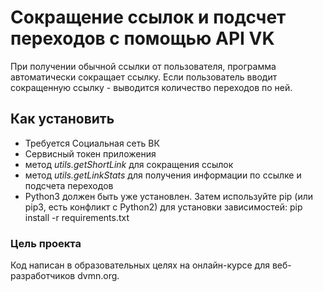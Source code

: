 # Сокращение ссылок и подсчет переходов с помощью API VK
При получении обычной ссылки от пользователя, программа автоматически сокращает ссылку. 
Если пользователь вводит сокращенную ссылку - выводится количество переходов по ней.
## Как установить
+ Требуется Социальная сеть ВК
+ Сервисный токен приложения
+ метод *utils.getShortLink* для сокращения ссылок
+ метод *utils.getLinkStats* для получения информации по ссылке и подсчета переходов
+ Python3 должен быть уже установлен. Затем используйте pip (или pip3, есть конфликт с Python2) для установки зависимостей:
  pip install -r requirements.txt
### Цель проекта
Код написан в образовательных целях на онлайн-курсе для веб-разработчиков dvmn.org.

